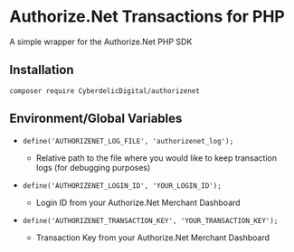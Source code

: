 # Authorize.Net Transactions for PHP
A simple wrapper for the Authorize.Net PHP SDK

## **Installation**
`composer require CyberdelicDigital/authorizenet`

## **Environment/Global Variables**
* `define('AUTHORIZENET_LOG_FILE', 'authorizenet_log');`
    * Relative path to the file where you would like to keep transaction logs (for debugging purposes)

* `define('AUTHORIZENET_LOGIN_ID', 'YOUR_LOGIN_ID');`
    * Login ID from your Authorize.Net Merchant Dashboard

* `define('AUTHORIZENET_TRANSACTION_KEY', 'YOUR_TRANSACTION_KEY');`
    * Transaction Key from your Authorize.Net Merchant Dashboard

